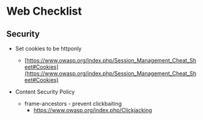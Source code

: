# Web Checklist

## Security

* Set cookies to be httponly
  * [https://www.owasp.org/index.php/Session_Management_Cheat_Sheet#Cookies](https://www.owasp.org/index.php/Session_Management_Cheat_Sheet#Cookies)
  
* Content Security Policy
  * frame-ancestors - prevent clickbaiting
    * https://www.owasp.org/index.php/Clickjacking
